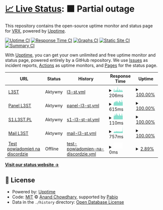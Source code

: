 # [📈 Live Status](https://vrxyt.github.io/status-l3st): <!--live status--> **🟧 Partial outage**

This repository contains the open-source uptime monitor and status page for [VRX](L3ST.PL), powered by [Upptime](https://github.com/upptime/upptime).

[![Uptime CI](https://github.com/vrxyt/status-l3st/workflows/Uptime%20CI/badge.svg)](https://github.com/vrxyt/status-l3st/actions?query=workflow%3A%22Uptime+CI%22)
[![Response Time CI](https://github.com/vrxyt/status-l3st/workflows/Response%20Time%20CI/badge.svg)](https://github.com/vrxyt/status-l3st/actions?query=workflow%3A%22Response+Time+CI%22)
[![Graphs CI](https://github.com/vrxyt/status-l3st/workflows/Graphs%20CI/badge.svg)](https://github.com/vrxyt/status-l3st/actions?query=workflow%3A%22Graphs+CI%22)
[![Static Site CI](https://github.com/vrxyt/status-l3st/workflows/Static%20Site%20CI/badge.svg)](https://github.com/vrxyt/status-l3st/actions?query=workflow%3A%22Static+Site+CI%22)
[![Summary CI](https://github.com/vrxyt/status-l3st/workflows/Summary%20CI/badge.svg)](https://github.com/vrxyt/status-l3st/actions?query=workflow%3A%22Summary+CI%22)

With [Upptime](https://upptime.js.org), you can get your own unlimited and free uptime monitor and status page, powered entirely by a GitHub repository. We use [Issues](https://github.com/vrxyt/status-l3st/issues) as incident reports, [Actions](https://github.com/vrxyt/status-l3st/actions) as uptime monitors, and [Pages](https://vrxyt.github.io/status-l3st) for the status page.

<!--start: status pages-->
<!-- This summary is generated by Upptime (https://github.com/upptime/upptime) -->
<!-- Do not edit this manually, your changes will be overwritten -->
<!-- prettier-ignore -->
| URL | Status | History | Response Time | Uptime |
| --- | ------ | ------- | ------------- | ------ |
| <img alt="" src="https://icons.duckduckgo.com/ip3/l3st.pl.ico" height="13"> [L3ST](https://l3st.pl) | Aktywny | [l3-st.yml](https://github.com/vrxyt/status-l3st/commits/HEAD/history/l3-st.yml) | <details><summary><img alt="Response time graph" src="./graphs/l3-st/response-time-week.png" height="20"> 206ms</summary><br><a href="https://status.l3st.pl/history/l3-st"><img alt="Response time 206" src="https://img.shields.io/endpoint?url=https%3A%2F%2Fraw.githubusercontent.com%2Fvrxyt%2Fstatus-l3st%2FHEAD%2Fapi%2Fl3-st%2Fresponse-time.json"></a><br><a href="https://status.l3st.pl/history/l3-st"><img alt="24-hour response time 206" src="https://img.shields.io/endpoint?url=https%3A%2F%2Fraw.githubusercontent.com%2Fvrxyt%2Fstatus-l3st%2FHEAD%2Fapi%2Fl3-st%2Fresponse-time-day.json"></a><br><a href="https://status.l3st.pl/history/l3-st"><img alt="7-day response time 206" src="https://img.shields.io/endpoint?url=https%3A%2F%2Fraw.githubusercontent.com%2Fvrxyt%2Fstatus-l3st%2FHEAD%2Fapi%2Fl3-st%2Fresponse-time-week.json"></a><br><a href="https://status.l3st.pl/history/l3-st"><img alt="30-day response time 206" src="https://img.shields.io/endpoint?url=https%3A%2F%2Fraw.githubusercontent.com%2Fvrxyt%2Fstatus-l3st%2FHEAD%2Fapi%2Fl3-st%2Fresponse-time-month.json"></a><br><a href="https://status.l3st.pl/history/l3-st"><img alt="1-year response time 206" src="https://img.shields.io/endpoint?url=https%3A%2F%2Fraw.githubusercontent.com%2Fvrxyt%2Fstatus-l3st%2FHEAD%2Fapi%2Fl3-st%2Fresponse-time-year.json"></a></details> | <details><summary><a href="https://status.l3st.pl/history/l3-st">100.00%</a></summary><a href="https://status.l3st.pl/history/l3-st"><img alt="All-time uptime 100.00%" src="https://img.shields.io/endpoint?url=https%3A%2F%2Fraw.githubusercontent.com%2Fvrxyt%2Fstatus-l3st%2FHEAD%2Fapi%2Fl3-st%2Fuptime.json"></a><br><a href="https://status.l3st.pl/history/l3-st"><img alt="24-hour uptime 100.00%" src="https://img.shields.io/endpoint?url=https%3A%2F%2Fraw.githubusercontent.com%2Fvrxyt%2Fstatus-l3st%2FHEAD%2Fapi%2Fl3-st%2Fuptime-day.json"></a><br><a href="https://status.l3st.pl/history/l3-st"><img alt="7-day uptime 100.00%" src="https://img.shields.io/endpoint?url=https%3A%2F%2Fraw.githubusercontent.com%2Fvrxyt%2Fstatus-l3st%2FHEAD%2Fapi%2Fl3-st%2Fuptime-week.json"></a><br><a href="https://status.l3st.pl/history/l3-st"><img alt="30-day uptime 100.00%" src="https://img.shields.io/endpoint?url=https%3A%2F%2Fraw.githubusercontent.com%2Fvrxyt%2Fstatus-l3st%2FHEAD%2Fapi%2Fl3-st%2Fuptime-month.json"></a><br><a href="https://status.l3st.pl/history/l3-st"><img alt="1-year uptime 100.00%" src="https://img.shields.io/endpoint?url=https%3A%2F%2Fraw.githubusercontent.com%2Fvrxyt%2Fstatus-l3st%2FHEAD%2Fapi%2Fl3-st%2Fuptime-year.json"></a></details>
| <img alt="" src="https://icons.duckduckgo.com/ip3/panel.l3st.pl.ico" height="13"> [Panel L3ST](https://panel.l3st.pl) | Aktywny | [panel-l3-st.yml](https://github.com/vrxyt/status-l3st/commits/HEAD/history/panel-l3-st.yml) | <details><summary><img alt="Response time graph" src="./graphs/panel-l3-st/response-time-week.png" height="20"> 615ms</summary><br><a href="https://status.l3st.pl/history/panel-l3-st"><img alt="Response time 615" src="https://img.shields.io/endpoint?url=https%3A%2F%2Fraw.githubusercontent.com%2Fvrxyt%2Fstatus-l3st%2FHEAD%2Fapi%2Fpanel-l3-st%2Fresponse-time.json"></a><br><a href="https://status.l3st.pl/history/panel-l3-st"><img alt="24-hour response time 615" src="https://img.shields.io/endpoint?url=https%3A%2F%2Fraw.githubusercontent.com%2Fvrxyt%2Fstatus-l3st%2FHEAD%2Fapi%2Fpanel-l3-st%2Fresponse-time-day.json"></a><br><a href="https://status.l3st.pl/history/panel-l3-st"><img alt="7-day response time 615" src="https://img.shields.io/endpoint?url=https%3A%2F%2Fraw.githubusercontent.com%2Fvrxyt%2Fstatus-l3st%2FHEAD%2Fapi%2Fpanel-l3-st%2Fresponse-time-week.json"></a><br><a href="https://status.l3st.pl/history/panel-l3-st"><img alt="30-day response time 615" src="https://img.shields.io/endpoint?url=https%3A%2F%2Fraw.githubusercontent.com%2Fvrxyt%2Fstatus-l3st%2FHEAD%2Fapi%2Fpanel-l3-st%2Fresponse-time-month.json"></a><br><a href="https://status.l3st.pl/history/panel-l3-st"><img alt="1-year response time 615" src="https://img.shields.io/endpoint?url=https%3A%2F%2Fraw.githubusercontent.com%2Fvrxyt%2Fstatus-l3st%2FHEAD%2Fapi%2Fpanel-l3-st%2Fresponse-time-year.json"></a></details> | <details><summary><a href="https://status.l3st.pl/history/panel-l3-st">100.00%</a></summary><a href="https://status.l3st.pl/history/panel-l3-st"><img alt="All-time uptime 100.00%" src="https://img.shields.io/endpoint?url=https%3A%2F%2Fraw.githubusercontent.com%2Fvrxyt%2Fstatus-l3st%2FHEAD%2Fapi%2Fpanel-l3-st%2Fuptime.json"></a><br><a href="https://status.l3st.pl/history/panel-l3-st"><img alt="24-hour uptime 100.00%" src="https://img.shields.io/endpoint?url=https%3A%2F%2Fraw.githubusercontent.com%2Fvrxyt%2Fstatus-l3st%2FHEAD%2Fapi%2Fpanel-l3-st%2Fuptime-day.json"></a><br><a href="https://status.l3st.pl/history/panel-l3-st"><img alt="7-day uptime 100.00%" src="https://img.shields.io/endpoint?url=https%3A%2F%2Fraw.githubusercontent.com%2Fvrxyt%2Fstatus-l3st%2FHEAD%2Fapi%2Fpanel-l3-st%2Fuptime-week.json"></a><br><a href="https://status.l3st.pl/history/panel-l3-st"><img alt="30-day uptime 100.00%" src="https://img.shields.io/endpoint?url=https%3A%2F%2Fraw.githubusercontent.com%2Fvrxyt%2Fstatus-l3st%2FHEAD%2Fapi%2Fpanel-l3-st%2Fuptime-month.json"></a><br><a href="https://status.l3st.pl/history/panel-l3-st"><img alt="1-year uptime 100.00%" src="https://img.shields.io/endpoint?url=https%3A%2F%2Fraw.githubusercontent.com%2Fvrxyt%2Fstatus-l3st%2FHEAD%2Fapi%2Fpanel-l3-st%2Fuptime-year.json"></a></details>
| <img alt="" src="https://icons.duckduckgo.com/ip3/null.ico" height="13"> [S1.L3ST.PL](188.64.33.30) | Aktywny | [s1-l3-st-pl.yml](https://github.com/vrxyt/status-l3st/commits/HEAD/history/s1-l3-st-pl.yml) | <details><summary><img alt="Response time graph" src="./graphs/s1-l3-st-pl/response-time-week.png" height="20"> 110ms</summary><br><a href="https://status.l3st.pl/history/s1-l3-st-pl"><img alt="Response time 110" src="https://img.shields.io/endpoint?url=https%3A%2F%2Fraw.githubusercontent.com%2Fvrxyt%2Fstatus-l3st%2FHEAD%2Fapi%2Fs1-l3-st-pl%2Fresponse-time.json"></a><br><a href="https://status.l3st.pl/history/s1-l3-st-pl"><img alt="24-hour response time 110" src="https://img.shields.io/endpoint?url=https%3A%2F%2Fraw.githubusercontent.com%2Fvrxyt%2Fstatus-l3st%2FHEAD%2Fapi%2Fs1-l3-st-pl%2Fresponse-time-day.json"></a><br><a href="https://status.l3st.pl/history/s1-l3-st-pl"><img alt="7-day response time 110" src="https://img.shields.io/endpoint?url=https%3A%2F%2Fraw.githubusercontent.com%2Fvrxyt%2Fstatus-l3st%2FHEAD%2Fapi%2Fs1-l3-st-pl%2Fresponse-time-week.json"></a><br><a href="https://status.l3st.pl/history/s1-l3-st-pl"><img alt="30-day response time 110" src="https://img.shields.io/endpoint?url=https%3A%2F%2Fraw.githubusercontent.com%2Fvrxyt%2Fstatus-l3st%2FHEAD%2Fapi%2Fs1-l3-st-pl%2Fresponse-time-month.json"></a><br><a href="https://status.l3st.pl/history/s1-l3-st-pl"><img alt="1-year response time 110" src="https://img.shields.io/endpoint?url=https%3A%2F%2Fraw.githubusercontent.com%2Fvrxyt%2Fstatus-l3st%2FHEAD%2Fapi%2Fs1-l3-st-pl%2Fresponse-time-year.json"></a></details> | <details><summary><a href="https://status.l3st.pl/history/s1-l3-st-pl">100.00%</a></summary><a href="https://status.l3st.pl/history/s1-l3-st-pl"><img alt="All-time uptime 100.00%" src="https://img.shields.io/endpoint?url=https%3A%2F%2Fraw.githubusercontent.com%2Fvrxyt%2Fstatus-l3st%2FHEAD%2Fapi%2Fs1-l3-st-pl%2Fuptime.json"></a><br><a href="https://status.l3st.pl/history/s1-l3-st-pl"><img alt="24-hour uptime 100.00%" src="https://img.shields.io/endpoint?url=https%3A%2F%2Fraw.githubusercontent.com%2Fvrxyt%2Fstatus-l3st%2FHEAD%2Fapi%2Fs1-l3-st-pl%2Fuptime-day.json"></a><br><a href="https://status.l3st.pl/history/s1-l3-st-pl"><img alt="7-day uptime 100.00%" src="https://img.shields.io/endpoint?url=https%3A%2F%2Fraw.githubusercontent.com%2Fvrxyt%2Fstatus-l3st%2FHEAD%2Fapi%2Fs1-l3-st-pl%2Fuptime-week.json"></a><br><a href="https://status.l3st.pl/history/s1-l3-st-pl"><img alt="30-day uptime 100.00%" src="https://img.shields.io/endpoint?url=https%3A%2F%2Fraw.githubusercontent.com%2Fvrxyt%2Fstatus-l3st%2FHEAD%2Fapi%2Fs1-l3-st-pl%2Fuptime-month.json"></a><br><a href="https://status.l3st.pl/history/s1-l3-st-pl"><img alt="1-year uptime 100.00%" src="https://img.shields.io/endpoint?url=https%3A%2F%2Fraw.githubusercontent.com%2Fvrxyt%2Fstatus-l3st%2FHEAD%2Fapi%2Fs1-l3-st-pl%2Fuptime-year.json"></a></details>
| <img alt="" src="https://icons.duckduckgo.com/ip3/mail.l3st.pl.ico" height="13"> [Mail L3ST](https://mail.l3st.pl) | Aktywny | [mail-l3-st.yml](https://github.com/vrxyt/status-l3st/commits/HEAD/history/mail-l3-st.yml) | <details><summary><img alt="Response time graph" src="./graphs/mail-l3-st/response-time-week.png" height="20"> 757ms</summary><br><a href="https://status.l3st.pl/history/mail-l3-st"><img alt="Response time 757" src="https://img.shields.io/endpoint?url=https%3A%2F%2Fraw.githubusercontent.com%2Fvrxyt%2Fstatus-l3st%2FHEAD%2Fapi%2Fmail-l3-st%2Fresponse-time.json"></a><br><a href="https://status.l3st.pl/history/mail-l3-st"><img alt="24-hour response time 757" src="https://img.shields.io/endpoint?url=https%3A%2F%2Fraw.githubusercontent.com%2Fvrxyt%2Fstatus-l3st%2FHEAD%2Fapi%2Fmail-l3-st%2Fresponse-time-day.json"></a><br><a href="https://status.l3st.pl/history/mail-l3-st"><img alt="7-day response time 757" src="https://img.shields.io/endpoint?url=https%3A%2F%2Fraw.githubusercontent.com%2Fvrxyt%2Fstatus-l3st%2FHEAD%2Fapi%2Fmail-l3-st%2Fresponse-time-week.json"></a><br><a href="https://status.l3st.pl/history/mail-l3-st"><img alt="30-day response time 757" src="https://img.shields.io/endpoint?url=https%3A%2F%2Fraw.githubusercontent.com%2Fvrxyt%2Fstatus-l3st%2FHEAD%2Fapi%2Fmail-l3-st%2Fresponse-time-month.json"></a><br><a href="https://status.l3st.pl/history/mail-l3-st"><img alt="1-year response time 757" src="https://img.shields.io/endpoint?url=https%3A%2F%2Fraw.githubusercontent.com%2Fvrxyt%2Fstatus-l3st%2FHEAD%2Fapi%2Fmail-l3-st%2Fresponse-time-year.json"></a></details> | <details><summary><a href="https://status.l3st.pl/history/mail-l3-st">100.00%</a></summary><a href="https://status.l3st.pl/history/mail-l3-st"><img alt="All-time uptime 100.00%" src="https://img.shields.io/endpoint?url=https%3A%2F%2Fraw.githubusercontent.com%2Fvrxyt%2Fstatus-l3st%2FHEAD%2Fapi%2Fmail-l3-st%2Fuptime.json"></a><br><a href="https://status.l3st.pl/history/mail-l3-st"><img alt="24-hour uptime 100.00%" src="https://img.shields.io/endpoint?url=https%3A%2F%2Fraw.githubusercontent.com%2Fvrxyt%2Fstatus-l3st%2FHEAD%2Fapi%2Fmail-l3-st%2Fuptime-day.json"></a><br><a href="https://status.l3st.pl/history/mail-l3-st"><img alt="7-day uptime 100.00%" src="https://img.shields.io/endpoint?url=https%3A%2F%2Fraw.githubusercontent.com%2Fvrxyt%2Fstatus-l3st%2FHEAD%2Fapi%2Fmail-l3-st%2Fuptime-week.json"></a><br><a href="https://status.l3st.pl/history/mail-l3-st"><img alt="30-day uptime 100.00%" src="https://img.shields.io/endpoint?url=https%3A%2F%2Fraw.githubusercontent.com%2Fvrxyt%2Fstatus-l3st%2FHEAD%2Fapi%2Fmail-l3-st%2Fuptime-month.json"></a><br><a href="https://status.l3st.pl/history/mail-l3-st"><img alt="1-year uptime 100.00%" src="https://img.shields.io/endpoint?url=https%3A%2F%2Fraw.githubusercontent.com%2Fvrxyt%2Fstatus-l3st%2FHEAD%2Fapi%2Fmail-l3-st%2Fuptime-year.json"></a></details>
| <img alt="" src="https://icons.duckduckgo.com/ip3/test.l3st.ico" height="13"> [Test powiadomień na discordzie](https://test.l3st) | Offline | [test-powiadomien-na-discordzie.yml](https://github.com/vrxyt/status-l3st/commits/HEAD/history/test-powiadomien-na-discordzie.yml) | <details><summary><img alt="Response time graph" src="./graphs/test-powiadomien-na-discordzie/response-time-week.png" height="20"> 0ms</summary><br><a href="https://status.l3st.pl/history/test-powiadomien-na-discordzie"><img alt="Response time 0" src="https://img.shields.io/endpoint?url=https%3A%2F%2Fraw.githubusercontent.com%2Fvrxyt%2Fstatus-l3st%2FHEAD%2Fapi%2Ftest-powiadomien-na-discordzie%2Fresponse-time.json"></a><br><a href="https://status.l3st.pl/history/test-powiadomien-na-discordzie"><img alt="24-hour response time 0" src="https://img.shields.io/endpoint?url=https%3A%2F%2Fraw.githubusercontent.com%2Fvrxyt%2Fstatus-l3st%2FHEAD%2Fapi%2Ftest-powiadomien-na-discordzie%2Fresponse-time-day.json"></a><br><a href="https://status.l3st.pl/history/test-powiadomien-na-discordzie"><img alt="7-day response time 0" src="https://img.shields.io/endpoint?url=https%3A%2F%2Fraw.githubusercontent.com%2Fvrxyt%2Fstatus-l3st%2FHEAD%2Fapi%2Ftest-powiadomien-na-discordzie%2Fresponse-time-week.json"></a><br><a href="https://status.l3st.pl/history/test-powiadomien-na-discordzie"><img alt="30-day response time 0" src="https://img.shields.io/endpoint?url=https%3A%2F%2Fraw.githubusercontent.com%2Fvrxyt%2Fstatus-l3st%2FHEAD%2Fapi%2Ftest-powiadomien-na-discordzie%2Fresponse-time-month.json"></a><br><a href="https://status.l3st.pl/history/test-powiadomien-na-discordzie"><img alt="1-year response time 0" src="https://img.shields.io/endpoint?url=https%3A%2F%2Fraw.githubusercontent.com%2Fvrxyt%2Fstatus-l3st%2FHEAD%2Fapi%2Ftest-powiadomien-na-discordzie%2Fresponse-time-year.json"></a></details> | <details><summary><a href="https://status.l3st.pl/history/test-powiadomien-na-discordzie">2.89%</a></summary><a href="https://status.l3st.pl/history/test-powiadomien-na-discordzie"><img alt="All-time uptime 2.89%" src="https://img.shields.io/endpoint?url=https%3A%2F%2Fraw.githubusercontent.com%2Fvrxyt%2Fstatus-l3st%2FHEAD%2Fapi%2Ftest-powiadomien-na-discordzie%2Fuptime.json"></a><br><a href="https://status.l3st.pl/history/test-powiadomien-na-discordzie"><img alt="24-hour uptime 2.89%" src="https://img.shields.io/endpoint?url=https%3A%2F%2Fraw.githubusercontent.com%2Fvrxyt%2Fstatus-l3st%2FHEAD%2Fapi%2Ftest-powiadomien-na-discordzie%2Fuptime-day.json"></a><br><a href="https://status.l3st.pl/history/test-powiadomien-na-discordzie"><img alt="7-day uptime 2.89%" src="https://img.shields.io/endpoint?url=https%3A%2F%2Fraw.githubusercontent.com%2Fvrxyt%2Fstatus-l3st%2FHEAD%2Fapi%2Ftest-powiadomien-na-discordzie%2Fuptime-week.json"></a><br><a href="https://status.l3st.pl/history/test-powiadomien-na-discordzie"><img alt="30-day uptime 2.89%" src="https://img.shields.io/endpoint?url=https%3A%2F%2Fraw.githubusercontent.com%2Fvrxyt%2Fstatus-l3st%2FHEAD%2Fapi%2Ftest-powiadomien-na-discordzie%2Fuptime-month.json"></a><br><a href="https://status.l3st.pl/history/test-powiadomien-na-discordzie"><img alt="1-year uptime 2.89%" src="https://img.shields.io/endpoint?url=https%3A%2F%2Fraw.githubusercontent.com%2Fvrxyt%2Fstatus-l3st%2FHEAD%2Fapi%2Ftest-powiadomien-na-discordzie%2Fuptime-year.json"></a></details>

<!--end: status pages-->

[**Visit our status website →**](https://vrxyt.github.io/status-l3st)

## 📄 License

- Powered by: [Upptime](https://github.com/upptime/upptime)
- Code: [MIT](./LICENSE) © [Anand Chowdhary](https://anandchowdhary.com), supported by [Pabio](https://pabio.com)
- Data in the `./history` directory: [Open Database License](https://opendatacommons.org/licenses/odbl/1-0/)
